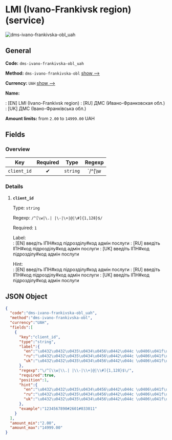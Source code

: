 
# LMI (Ivano-Frankivsk region) (service) 
![dms-ivano-frankivska-obl_uah](https://static.openfintech.io/payout_methods/dms-ivano-frankivska-obl_uah/logo.svg?w=400&c=v0.59.26#w24)  

## General 
 
**Code:** `dms-ivano-frankivska-obl_uah` 
 
**Method:** `dms-ivano-frankivska-obl` [show -->](/payout-methods/dms-ivano-frankivska-obl/) 
 
**Currency:** `UAH` [show -->](/currencies/UAH/) 
 
**Name:** 
 
:	[EN] LMI (Ivano-Frankivsk region) 
:	[RU] ДМС (Ивано-Франковская обл.) 
:	[UK] ДМС (Івано-Франківська обл.) 
 
**Amount limits:** from `2.00` to `14999.00` UAH 

## Fields 

### Overview 

|Key|Required|Type|Regexp| 
|:---:|:---:|:---:|:---:| 
|`client_id`|✔|`string`|`/^[\w|\.| |\-|\+|@|\#]{1,128}$/`| 
 

### Details 
 
1. **`client_id`** 
 
	Type: `string` 
 
	Regexp: `/^[\w|\.| |\-|\+|@|\#]{1,128}$/` 
 
	Required: `1` 
 
	Label:  
	: [EN] введіть ІПН#код підрозділу#код адмін послуги 
	: [RU] введіть ІПН#код підрозділу#код адмін послуги 
	: [UK] введіть ІПН#код підрозділу#код адмін послуги 
 
	Hint:  
	: [EN] введіть ІПН#код підрозділу#код адмін послуги 
	: [RU] введіть ІПН#код підрозділу#код адмін послуги 
	: [UK] введіть ІПН#код підрозділу#код адмін послуги 
 

## JSON Object 

```json
{
  "code":"dms-ivano-frankivska-obl_uah",
  "method":"dms-ivano-frankivska-obl",
  "currency":"UAH",
  "fields":[
    {
      "key":"client_id",
      "type":"string",
      "label":{
        "en":"\u0432\u0432\u0435\u0434\u0456\u0442\u044c \u0406\u041f\u041d#\u043a\u043e\u0434 \u043f\u0456\u0434\u0440\u043e\u0437\u0434\u0456\u043b\u0443#\u043a\u043e\u0434 \u0430\u0434\u043c\u0456\u043d \u043f\u043e\u0441\u043b\u0443\u0433\u0438",
        "ru":"\u0432\u0432\u0435\u0434\u0456\u0442\u044c \u0406\u041f\u041d#\u043a\u043e\u0434 \u043f\u0456\u0434\u0440\u043e\u0437\u0434\u0456\u043b\u0443#\u043a\u043e\u0434 \u0430\u0434\u043c\u0456\u043d \u043f\u043e\u0441\u043b\u0443\u0433\u0438",
        "uk":"\u0432\u0432\u0435\u0434\u0456\u0442\u044c \u0406\u041f\u041d#\u043a\u043e\u0434 \u043f\u0456\u0434\u0440\u043e\u0437\u0434\u0456\u043b\u0443#\u043a\u043e\u0434 \u0430\u0434\u043c\u0456\u043d \u043f\u043e\u0441\u043b\u0443\u0433\u0438"
      },
      "regexp":"\/^[\\w|\\.| |\\-|\\+|@|\\#]{1,128}$\/",
      "required":true,
      "position":1,
      "hint":{
        "en":"\u0432\u0432\u0435\u0434\u0456\u0442\u044c \u0406\u041f\u041d#\u043a\u043e\u0434 \u043f\u0456\u0434\u0440\u043e\u0437\u0434\u0456\u043b\u0443#\u043a\u043e\u0434 \u0430\u0434\u043c\u0456\u043d \u043f\u043e\u0441\u043b\u0443\u0433\u0438",
        "ru":"\u0432\u0432\u0435\u0434\u0456\u0442\u044c \u0406\u041f\u041d#\u043a\u043e\u0434 \u043f\u0456\u0434\u0440\u043e\u0437\u0434\u0456\u043b\u0443#\u043a\u043e\u0434 \u0430\u0434\u043c\u0456\u043d \u043f\u043e\u0441\u043b\u0443\u0433\u0438",
        "uk":"\u0432\u0432\u0435\u0434\u0456\u0442\u044c \u0406\u041f\u041d#\u043a\u043e\u0434 \u043f\u0456\u0434\u0440\u043e\u0437\u0434\u0456\u043b\u0443#\u043a\u043e\u0434 \u0430\u0434\u043c\u0456\u043d \u043f\u043e\u0441\u043b\u0443\u0433\u0438"
      },
      "example":"1234567890#2601#033011"
    }
  ],
  "amount_min":"2.00",
  "amount_max":"14999.00"
}
```  
